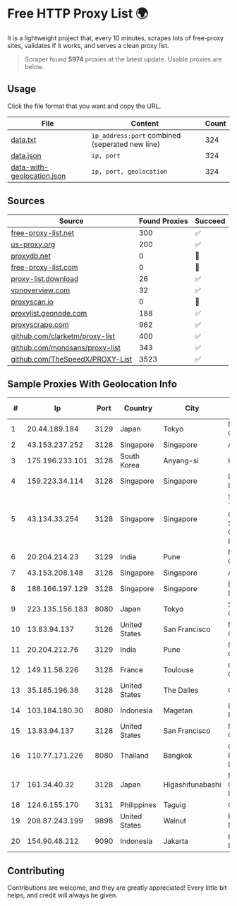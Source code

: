 
# Free HTTP Proxy List 🌍

It is a lightweight project that, every 10 minutes, scrapes lots of free-proxy sites, validates if it works, and serves a clean proxy list.


> Scraper found **5974** proxies at the latest update. Usable proxies are below.

## Usage

Click the file format that you want and copy the URL.


|File|Content|Count|
|----|-------|-----|
|[data.txt](https://raw.githubusercontent.com/themiralay/Proxy-List-World/master/data.txt)|`ip_address:port` combined (seperated new line)|324|
|[data.json](https://raw.githubusercontent.com/themiralay/Proxy-List-World/master/data.json)|`ip, port`|324|
|[data-with-geolocation.json](https://raw.githubusercontent.com/themiralay/Proxy-List-World/master/data-with-geolocation.json)|`ip, port, geolocation`|324|

## Sources

|Source|Found Proxies|Succeed|
|------|-------------|-------|
|[free-proxy-list.net](https://free-proxy-list.net)|300|✅|
|[us-proxy.org](https://www.us-proxy.org)|200|✅|
|[proxydb.net](http://proxydb.net)|0|🚫|
|[free-proxy-list.com](https://free-proxy-list.com/?page=&port=&type%5B%5D=http&type%5B%5D=https&up_time=0&search=Search)|0|🚫|
|[proxy-list.download](https://www.proxy-list.download/HTTP)|26|✅|
|[vpnoverview.com](https://vpnoverview.com/privacy/anonymous-browsing/free-proxy-servers)|32|✅|
|[proxyscan.io](https://www.proxyscan.io)|0|🚫|
|[proxylist.geonode.com](https://proxylist.geonode.com/api/proxy-list?limit=300&page=1&sort_by=lastChecked&sort_type=desc&protocols=http,https)|188|✅|
|[proxyscrape.com](https://api.proxyscrape.com/v2/?request=displayproxies&protocol=http&timeout=10000&country=all&ssl=all&anonymity=all)|962|✅|
|[github.com/clarketm/proxy-list](https://raw.githubusercontent.com/clarketm/proxy-list/master/proxy-list-raw.txt)|400|✅|
|[github.com/monosans/proxy-list](https://raw.githubusercontent.com/monosans/proxy-list/main/proxies/http.txt)|343|✅|
|[github.com/TheSpeedX/PROXY-List](https://raw.githubusercontent.com/TheSpeedX/PROXY-List/master/http.txt)|3523|✅|


## Sample Proxies With Geolocation Info

|#|Ip|Port|Country|City|Internet Service Provider|
|-|--|----|-------|----|-------------------------|
|1|20.44.189.184|3129|Japan|Tokyo|Microsoft Corporation|
|2|43.153.237.252|3128|Singapore|Singapore|Aceville Pte.ltd|
|3|175.196.233.101|3128|South Korea|Anyang-si|Korea Telecom|
|4|159.223.34.114|3128|Singapore|Singapore|DigitalOcean, LLC|
|5|43.134.33.254|3128|Singapore|Singapore|Shenzhen Tencent Computer Systems Company Limited|
|6|20.204.214.23|3129|India|Pune|Microsoft Corporation|
|7|43.153.208.148|3128|Singapore|Singapore|Aceville Pte.ltd|
|8|188.166.197.129|3128|Singapore|Singapore|DigitalOcean, LLC|
|9|223.135.156.183|8080|Japan|Tokyo|So-net Corporation|
|10|13.83.94.137|3128|United States|San Francisco|Microsoft Corporation|
|11|20.204.212.76|3129|India|Pune|Microsoft Corporation|
|12|149.11.58.226|3128|France|Toulouse|Cogent Communications|
|13|35.185.196.38|3128|United States|The Dalles|Google LLC|
|14|103.184.180.30|8080|Indonesia|Magetan|Lintas Data Prima, PT|
|15|13.83.94.137|3128|United States|San Francisco|Microsoft Corporation|
|16|110.77.171.226|8080|Thailand|Bangkok|CAT Telecom Public Company Limited|
|17|161.34.40.32|3128|Japan|Higashifunabashi|NTT PC Communications, Inc.|
|18|124.6.155.170|3131|Philippines|Taguig|Globe Telecom|
|19|208.87.243.199|9898|United States|Walnut|Psychz Networks|
|20|154.90.48.212|9090|Indonesia|Jakarta|Kaopu Cloud HK Limited|



## Contributing

Contributions are welcome, and they are greatly appreciated! Every
little bit helps, and credit will always be given.

